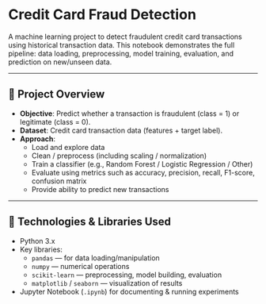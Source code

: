# Credit Card Fraud Detection

A machine learning project to detect fraudulent credit card transactions using historical transaction data. This notebook demonstrates the full pipeline: data loading, preprocessing, model training, evaluation, and prediction on new/unseen data.

---

## 🧠 Project Overview

- **Objective**: Predict whether a transaction is fraudulent (class = 1) or legitimate (class = 0).
- **Dataset**: Credit card transaction data (features + target label).
- **Approach**:
  - Load and explore data
  - Clean / preprocess (including scaling / normalization)
  - Train a classifier (e.g., Random Forest / Logistic Regression / Other)
  - Evaluate using metrics such as accuracy, precision, recall, F1-score, confusion matrix
  - Provide ability to predict new transactions

---

## 🔧 Technologies & Libraries Used

- Python 3.x  
- Key libraries:
  - `pandas` — for data loading/manipulation
  - `numpy` — numerical operations
  - `scikit-learn` — preprocessing, model building, evaluation
  - `matplotlib` / `seaborn` — visualization of results
- Jupyter Notebook (`.ipynb`) for documenting & running experiments
